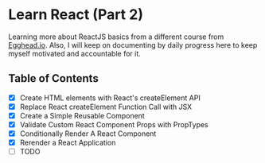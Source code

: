 # Learn React (Part 2)

Learning more about ReactJS basics from a different course from [Egghead.io][egghead-link]. Also, I will keep on documenting by daily progress here to keep myself motivated and accountable for it.

## Table of Contents

*   [x] Create HTML elements with React's createElement API
*   [x] Replace React createElement Function Call with JSX
*   [x] Create a Simple Reusable Component
*   [x] Validate Custom React Component Props with PropTypes
*   [x] Conditionally Render A React Component
*   [x] Rerender a React Application
*   [ ] TODO

<!-- All the links here -->

[egghead-link]: https://egghead.io/lessons/react-introduction-to-the-beginner-s-guide-to-reactjs
